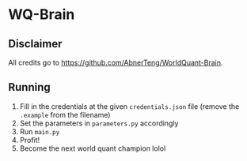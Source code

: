 # WQ-Brain

## Disclaimer
All credits go to https://github.com/AbnerTeng/WorldQuant-Brain.

## Running
1. Fill in the credentials at the given `credentials.json` file (remove the `.example` from the filename)
1. Set the parameters in `parameters.py` accordingly
1. Run `main.py`
1. Profit!
1. Become the next world quant champion lolol